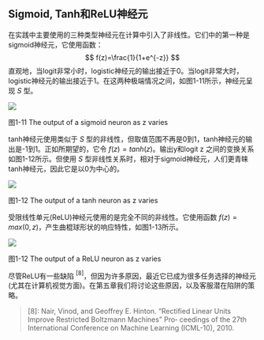 ## Sigmoid, Tanh和ReLU神经元
在实践中主要使用的三种类型神经元在计算中引入了非线性。它们中的第一种是sigmoid神经元，它使用函数：
$$
f(z)=\frac{1}{1+e^{-z}}
$$
直观地，当logit非常小时，logistic神经元的输出接近于0。当logit非常大时，logistic神经元的输出接近于1。在这两种极端情况之间，如图1-11所示，神经元呈现 $S$ 型。

![](https://github.com/lucasbyAI/Fundamental_of_Deep_Learning_ZH/blob/master/images_folder/Fig1-11.png)    

图1-11 The output of a sigmoid neuron as z varies

tanh神经元使用类似于 $S$ 型的非线性，但取值范围不再是0到1，tanh神经元的输出是-1到1。正如所期望的，它令 $f(z)=tanh(z)$。输出y和logit z 之间的变换关系如图1-12所示。但使用 $S$ 型非线性关系时，相对于sigmoid神经元，人们更青睐tanh神经元，因此它是以0为中心的。

![](https://github.com/lucasbyAI/Fundamental_of_Deep_Learning_ZH/blob/master/images_folder/Fig1-12.png)    

图1-12 The output of a tanh neuron as z varies

受限线性单元(ReLU)神经元使用的是完全不同的非线性。它使用函数 $f(z)=max(0,z)$，产生曲棍球形状的响应特性，如图1-13所示。

![](https://github.com/lucasbyAI/Fundamental_of_Deep_Learning_ZH/blob/master/images_folder/Fig1-13.png)    

图1-12 The output of a ReLU neuron as z varies

尽管ReLU有一些缺陷 $^{[8]}$，但因为许多原因，最近它已成为很多任务选择的神经元(尤其在计算机视觉方面)。在第五章我们将讨论这些原因，以及客服潜在陷阱的策略。

> [8]: Nair, Vinod, and Geoffrey E. Hinton. “Rectified Linear Units Improve Restricted Boltzmann Machines” Pro‐ ceedings of the 27th International Conference on Machine Learning (ICML-10), 2010.